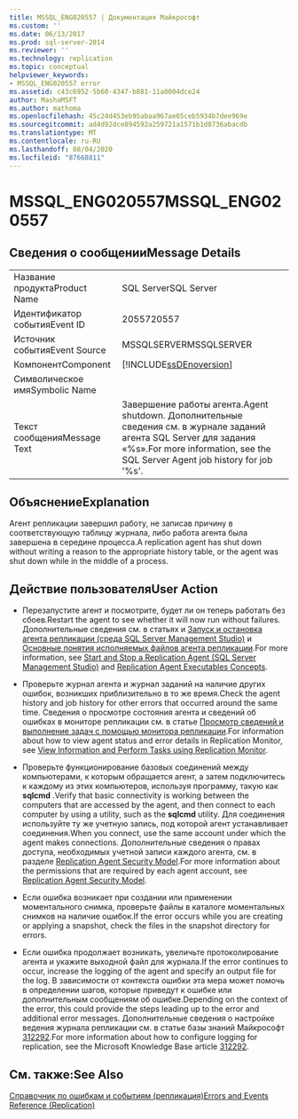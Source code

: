 ```yaml
---
title: MSSQL_ENG020557 | Документация Майкрософт
ms.custom: ''
ms.date: 06/13/2017
ms.prod: sql-server-2014
ms.reviewer: ''
ms.technology: replication
ms.topic: conceptual
helpviewer_keywords:
- MSSQL_ENG020557 error
ms.assetid: c43c6952-5b60-4347-b881-11a0004dce24
author: MashaMSFT
ms.author: mathoma
ms.openlocfilehash: 45c24d453eb95abaa967ae65ceb5934b7dee969e
ms.sourcegitcommit: ad4d92dce894592a259721a1571b1d8736abacdb
ms.translationtype: MT
ms.contentlocale: ru-RU
ms.lasthandoff: 08/04/2020
ms.locfileid: "87668811"
---
```

# <a name="mssql_eng020557"></a><span data-ttu-id="a473f-102">MSSQL_ENG020557</span><span class="sxs-lookup"><span data-stu-id="a473f-102">MSSQL_ENG020557</span></span>
    
## <a name="message-details"></a><span data-ttu-id="a473f-103">Сведения о сообщении</span><span class="sxs-lookup"><span data-stu-id="a473f-103">Message Details</span></span>  
  
|||  
|-|-|  
|<span data-ttu-id="a473f-104">Название продукта</span><span class="sxs-lookup"><span data-stu-id="a473f-104">Product Name</span></span>|<span data-ttu-id="a473f-105">SQL Server</span><span class="sxs-lookup"><span data-stu-id="a473f-105">SQL Server</span></span>|  
|<span data-ttu-id="a473f-106">Идентификатор события</span><span class="sxs-lookup"><span data-stu-id="a473f-106">Event ID</span></span>|<span data-ttu-id="a473f-107">20557</span><span class="sxs-lookup"><span data-stu-id="a473f-107">20557</span></span>|  
|<span data-ttu-id="a473f-108">Источник события</span><span class="sxs-lookup"><span data-stu-id="a473f-108">Event Source</span></span>|<span data-ttu-id="a473f-109">MSSQLSERVER</span><span class="sxs-lookup"><span data-stu-id="a473f-109">MSSQLSERVER</span></span>|  
|<span data-ttu-id="a473f-110">Компонент</span><span class="sxs-lookup"><span data-stu-id="a473f-110">Component</span></span>|[!INCLUDE[ssDEnoversion](../../includes/ssdenoversion-md.md)]|  
|<span data-ttu-id="a473f-111">Символическое имя</span><span class="sxs-lookup"><span data-stu-id="a473f-111">Symbolic Name</span></span>||  
|<span data-ttu-id="a473f-112">Текст сообщения</span><span class="sxs-lookup"><span data-stu-id="a473f-112">Message Text</span></span>|<span data-ttu-id="a473f-113">Завершение работы агента.</span><span class="sxs-lookup"><span data-stu-id="a473f-113">Agent shutdown.</span></span> <span data-ttu-id="a473f-114">Дополнительные сведения см. в журнале заданий агента SQL Server для задания «%s».</span><span class="sxs-lookup"><span data-stu-id="a473f-114">For more information, see the SQL Server Agent job history for job '%s'.</span></span>|  
  
## <a name="explanation"></a><span data-ttu-id="a473f-115">Объяснение</span><span class="sxs-lookup"><span data-stu-id="a473f-115">Explanation</span></span>  
 <span data-ttu-id="a473f-116">Агент репликации завершил работу, не записав причину в соответствующую таблицу журнала, либо работа агента была завершена в середине процесса.</span><span class="sxs-lookup"><span data-stu-id="a473f-116">A replication agent has shut down without writing a reason to the appropriate history table, or the agent was shut down while in the middle of a process.</span></span>  
  
## <a name="user-action"></a><span data-ttu-id="a473f-117">Действие пользователя</span><span class="sxs-lookup"><span data-stu-id="a473f-117">User Action</span></span>  
  
-   <span data-ttu-id="a473f-118">Перезапустите агент и посмотрите, будет ли он теперь работать без сбоев.</span><span class="sxs-lookup"><span data-stu-id="a473f-118">Restart the agent to see whether it will now run without failures.</span></span> <span data-ttu-id="a473f-119">Дополнительные сведения см. в статьях и [Запуск и остановка агента репликации (среда SQL Server Management Studio)](agents/start-and-stop-a-replication-agent-sql-server-management-studio.md) и [Основные понятия исполняемых файлов агента репликации](concepts/replication-agent-executables-concepts.md).</span><span class="sxs-lookup"><span data-stu-id="a473f-119">For more information, see [Start and Stop a Replication Agent &#40;SQL Server Management Studio&#41;](agents/start-and-stop-a-replication-agent-sql-server-management-studio.md) and [Replication Agent Executables Concepts](concepts/replication-agent-executables-concepts.md).</span></span>  
  
-   <span data-ttu-id="a473f-120">Проверьте журнал агента и журнал заданий на наличие других ошибок, возникших приблизительно в то же время.</span><span class="sxs-lookup"><span data-stu-id="a473f-120">Check the agent history and job history for other errors that occurred around the same time.</span></span> <span data-ttu-id="a473f-121">Сведения о просмотре состояния агента и сведений об ошибках в мониторе репликации см. в статье [Просмотр сведений и выполнение задач с помощью монитора репликации](monitor/view-information-and-perform-tasks-replication-monitor.md).</span><span class="sxs-lookup"><span data-stu-id="a473f-121">For information about how to view agent status and error details in Replication Monitor, see [View Information and Perform Tasks using Replication Monitor](monitor/view-information-and-perform-tasks-replication-monitor.md).</span></span>
-   <span data-ttu-id="a473f-122">Проверьте функционирование базовых соединений между компьютерами, к которым обращается агент, а затем подключитесь к каждому из этих компьютеров, используя программу, такую как **sqlcmd** .</span><span class="sxs-lookup"><span data-stu-id="a473f-122">Verify that basic connectivity is working between the computers that are accessed by the agent, and then connect to each computer by using a utility, such as the **sqlcmd** utility.</span></span> <span data-ttu-id="a473f-123">Для соединения используйте ту же учетную запись, под которой агент устанавливает соединения.</span><span class="sxs-lookup"><span data-stu-id="a473f-123">When you connect, use the same account under which the agent makes connections.</span></span> <span data-ttu-id="a473f-124">Дополнительные сведения о правах доступа, необходимых учетной записи каждого агента, см. в разделе [Replication Agent Security Model](security/replication-agent-security-model.md).</span><span class="sxs-lookup"><span data-stu-id="a473f-124">For more information about the permissions that are required by each agent account, see [Replication Agent Security Model](security/replication-agent-security-model.md).</span></span>  
  
-   <span data-ttu-id="a473f-125">Если ошибка возникает при создании или применении моментального снимка, проверьте файлы в каталоге моментальных снимков на наличие ошибок.</span><span class="sxs-lookup"><span data-stu-id="a473f-125">If the error occurs while you are creating or applying a snapshot, check the files in the snapshot directory for errors.</span></span>  
  
-   <span data-ttu-id="a473f-126">Если ошибка продолжает возникать, увеличьте протоколирование агента и укажите выходной файл для журнала.</span><span class="sxs-lookup"><span data-stu-id="a473f-126">If the error continues to occur, increase the logging of the agent and specify an output file for the log.</span></span> <span data-ttu-id="a473f-127">В зависимости от контекста ошибки эта мера может помочь в определении шагов, которые приведут к ошибке или дополнительным сообщениям об ошибке.</span><span class="sxs-lookup"><span data-stu-id="a473f-127">Depending on the context of the error, this could provide the steps leading up to the error and additional error messages.</span></span> <span data-ttu-id="a473f-128">Дополнительные сведения о настройке ведения журнала репликации см. в статье базы знаний Майкрософт [312292](https://support.microsoft.com/kb/312292).</span><span class="sxs-lookup"><span data-stu-id="a473f-128">For more information about how to configure logging for replication, see the Microsoft Knowledge Base article [312292](https://support.microsoft.com/kb/312292).</span></span>  
  
## <a name="see-also"></a><span data-ttu-id="a473f-129">См. также:</span><span class="sxs-lookup"><span data-stu-id="a473f-129">See Also</span></span>  
 [<span data-ttu-id="a473f-130">Справочник по ошибкам и событиям (репликация)</span><span class="sxs-lookup"><span data-stu-id="a473f-130">Errors and Events Reference &#40;Replication&#41;</span></span>](errors-and-events-reference-replication.md)  
  
  
